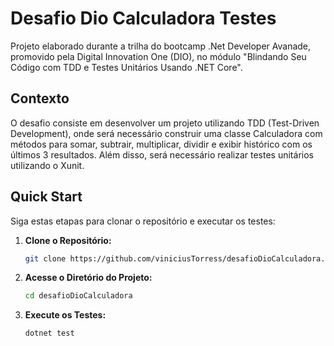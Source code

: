 # Desafio Dio Calculadora Testes

Projeto elaborado durante a trilha do bootcamp .Net Developer Avanade, promovido pela Digital Innovation One (DIO), no módulo "Blindando Seu Código com TDD e Testes Unitários Usando .NET Core".

## Contexto

O desafio consiste em desenvolver um projeto utilizando TDD (Test-Driven Development), onde será necessário construir uma classe Calculadora com métodos para somar, subtrair, multiplicar, dividir e exibir histórico com os últimos 3 resultados. Além disso, será necessário realizar testes unitários utilizando o Xunit.

## Quick Start

Siga estas etapas para clonar o repositório e executar os testes:

1. **Clone o Repositório:**
   ```bash
   git clone https://github.com/viniciusTorress/desafioDioCalculadora.git

2. **Acesse o Diretório do Projeto:**
   ```bash
   cd desafioDioCalculadora

2. **Execute os Testes:**
   ```bash
   dotnet test
